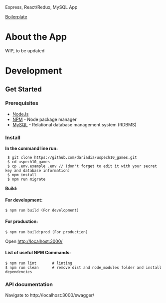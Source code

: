 Express, React/Redux, MySQL App

[Boilerplate](https://github.com/Bikranshu/express-react-boilerplate)

# About the App

WIP, to be updated

# Development

## Get Started

### Prerequisites

- [NodeJs](https://nodejs.org/en/)
- [NPM](https://npmjs.org/) - Node package manager
- [MySQL](https://www.mysql.com/downloads/) - Relational database management system (RDBMS)

### Install

**In the command line run:**

``` 
 $ git clone https://github.com/dariadia/uspech10_games.git
 $ cd uspech10_games
 $ cp .env.example .env // (don't forget to edit it with your secret key and database information)
 $ npm install
 $ npm run migrate
 ```

**Build:**
 
#### For development:

```
$ npm run build (For development)
```

#### For production:

```
$ npm run build:prod (For production)
```

Open [http://localhost:3000/](http://localhost:3000/)

#### List of useful NPM Commands:

```
$ npm run lint       # linting
$ npm run clean      # remove dist and node_modules folder and install dependencies
```

### API documentation

Navigate to http://localhost:3000/swagger/ 
